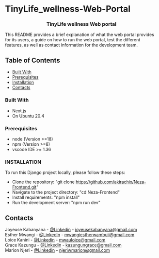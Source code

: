 # TinyLife_wellness-Web-Portal
<a name="readme-top"></a>
<h3 align="center">TinyLife wellness Web portal</h3>
  <!-- <img src="images/logo.png" alt="Logo" width="80" height="80"> -->
  This README provides a brief explanation of what the web portal provides for its users, a guide on how to run the web portal, test the different features, as well as contact information for the development team.
  
## Table of Contents
- [Built With](#built-with)
- [Prerequisites](#prerequisites)
- [Installation](#installation)
- [Contacts](#contacts)
### Built With
- Next.js
- On Ubuntu 20.4


### Prerequisites
- node (Version >=18)
- npm (Version >=8)
- vscode IDE >= 1.36
  
### INSTALLATION
To run this Django project locally, please follow these steps:
- Clone the repository:
  "git clone https://github.com/akirachix/Neza-Frontend.git"
- Navigate to the project directory:
  "cd Neza-Frontend"
- Install requirements:
  "npm install"
- Run the development server:
  "npm run dev"
  
## Contacts
Joyeuse Kabanyana - [@Linkedin](https://www.linkedin.com/in/joyeuse-kabanyana) - joyeusekabanyana@gmail.com
<br>
Esther Mwangi - [@Linkedin](https://www.linkedin.com/in/esther-mwangi-/) - mwangiestherwambuii@gmail.com
<br>
Loice Kanini - [@Linkedin](https://www.linkedin.com/in/loice-mwau-94759426a/) - mwauloice@gmail.com
<br>
Grace Kazungu - [@Linkedin](https://www.linkedin.com/in/gracekazungu/) - kazungungrace@gmail.com
<br>
Marion Njeri - [@Linkedin](https://www.linkedin.com/in/marion-njeri/) - njeriwmarion@gmail.com
